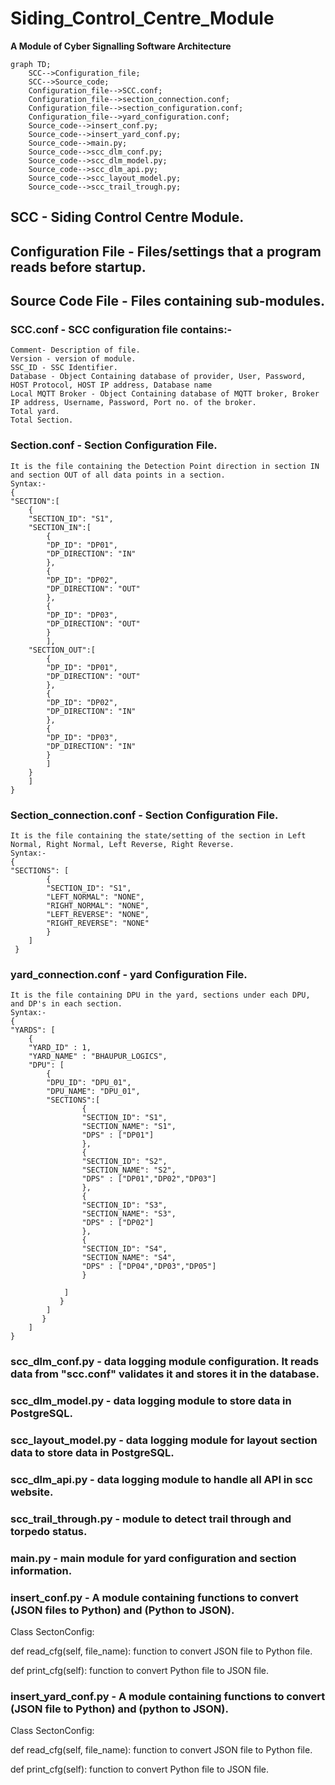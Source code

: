 # Siding_Control_Centre_Module
**A Module of Cyber Signalling Software Architecture**

```mermaid
graph TD;
    SCC-->Configuration_file;
    SCC-->Source_code;
    Configuration_file-->SCC.conf;
    Configuration_file-->section_connection.conf;
    Configuration_file-->section_configuration.conf;
    Configuration_file-->yard_configuration.conf;
    Source_code-->insert_conf.py;
    Source_code-->insert_yard_conf.py;
    Source_code-->main.py;
    Source_code-->scc_dlm_conf.py;
    Source_code-->scc_dlm_model.py;
    Source_code-->scc_dlm_api.py;
    Source_code-->scc_layout_model.py;
    Source_code-->scc_trail_trough.py;
```
## SCC - Siding Control Centre Module.

## Configuration File - Files/settings that a program reads before startup.

## Source Code File - Files containing sub-modules.

### SCC.conf - SCC configuration file contains:-

    Comment- Description of file.
    Version - version of module.
    SSC_ID - SSC Identifier.
    Database - Object Containing database of provider, User, Password, HOST Protocol, HOST IP address, Database name
    Local MQTT Broker - Object Containing database of MQTT broker, Broker IP address, Username, Password, Port no. of the broker.
    Total yard.
    Total Section.

### Section.conf - Section Configuration File.

    It is the file containing the Detection Point direction in section IN and section OUT of all data points in a section.
    Syntax:-
    {
    "SECTION":[
    	{
    	"SECTION_ID": "S1",
    	"SECTION_IN":[
    		{
    		"DP_ID": "DP01",
    		"DP_DIRECTION": "IN"
    		},
    		{
    		"DP_ID": "DP02",
    		"DP_DIRECTION": "OUT"
    		},
    		{
    		"DP_ID": "DP03",
    		"DP_DIRECTION": "OUT"
    		}
    		],
    	"SECTION_OUT":[
    		{
    		"DP_ID": "DP01",
    		"DP_DIRECTION": "OUT"
    		},
    		{
    		"DP_ID": "DP02",
    		"DP_DIRECTION": "IN"
    		},
    		{
    		"DP_ID": "DP03",
    		"DP_DIRECTION": "IN"
    		}
    		]
    	}
    	]
    }


### Section_connection.conf - Section Configuration File.

    It is the file containing the state/setting of the section in Left Normal, Right Normal, Left Reverse, Right Reverse.
    Syntax:-
    {
	"SECTIONS": [
			{
			"SECTION_ID": "S1",
			"LEFT_NORMAL": "NONE",
			"RIGHT_NORMAL": "NONE",
			"LEFT_REVERSE": "NONE",
			"RIGHT_REVERSE": "NONE"
			}
		]
     }


### yard_connection.conf - yard Configuration File.

	It is the file containing DPU in the yard, sections under each DPU, and DP's in each section.
	Syntax:- 
	{
	"YARDS": [
		{
		"YARD_ID" : 1,
		"YARD_NAME" : "BHAUPUR_LOGICS",
		"DPU": [
			{
			"DPU_ID": "DPU_01",
			"DPU_NAME": "DPU_01",
			"SECTIONS":[
					{
					"SECTION_ID": "S1",
					"SECTION_NAME": "S1",
					"DPS" : ["DP01"]
					},
					{
					"SECTION_ID": "S2",
					"SECTION_NAME": "S2",
					"DPS" : ["DP01","DP02","DP03"]
					},
					{
					"SECTION_ID": "S3",
					"SECTION_NAME": "S3",
					"DPS" : ["DP02"]
					},	
					{
					"SECTION_ID": "S4",
					"SECTION_NAME": "S4",
					"DPS" : ["DP04","DP03","DP05"]
					}											
	
				]
			   }
			]
		   }
		]
	}
	

### scc_dlm_conf.py - data logging module configuration. It reads data from "scc.conf" validates it and stores it in the database.
                    
### scc_dlm_model.py - data logging module to store data in PostgreSQL.

### scc_layout_model.py - data logging module for layout section data to store data in PostgreSQL.

### scc_dlm_api.py - data logging module to handle all API in scc website.

### scc_trail_through.py - module to detect trail through and torpedo status.

### main.py - main module for yard configuration and section information.

### insert_conf.py - A module containing functions to convert (JSON files to Python) and (Python to JSON).
Class SectonConfig:

def read_cfg(self, file_name): function to convert JSON file to Python file.

def print_cfg(self): function to convert Python file to JSON file.

### insert_yard_conf.py - A module containing functions to convert (JSON file to Python) and (python to JSON).
Class SectonConfig:

def read_cfg(self, file_name): function to convert JSON file to Python file.

def print_cfg(self): function to convert Python file to JSON file.
